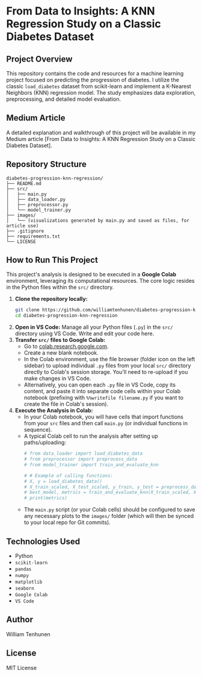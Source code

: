 # From Data to Insights: A KNN Regression Study on a Classic Diabetes Dataset

## Project Overview

This repository contains the code and resources for a machine learning project focused on predicting the progression of diabetes. I utilize the classic `load_diabetes` dataset from scikit-learn and implement a K-Nearest Neighbors (KNN) regression model. The study emphasizes data exploration, preprocessing, and detailed model evaluation.

## Medium Article

A detailed explanation and walkthrough of this project will be available in my Medium article
[From Data to Insights: A KNN Regression Study on a Classic Diabetes Dataset].

## Repository Structure
```
diabetes-progression-knn-regression/
├── README.md
├── src/
│   ├── main.py 
│   ├── data_loader.py
│   ├── preprocessor.py
│   └── model_trainer.py
├── images/
│   └── (visualizations generated by main.py and saved as files, for article use)
├── .gitignore
├── requirements.txt
└── LICENSE
```
## How to Run This Project

This project's analysis is designed to be executed in a **Google Colab** environment, leveraging its computational resources. The core logic resides in the Python files within the `src/` directory.

1.  **Clone the repository locally:**
    ```bash
    git clone https://github.com/williamtenhunen/diabetes-progression-knn-regression.git
    cd diabetes-progression-knn-regression
    ```
2.  **Open in VS Code:** Manage all your Python files (`.py`) in the `src/` directory using VS Code. Write and edit your code here.
3.  **Transfer `src/` files to Google Colab:**
       * Go to [colab.research.google.com](https://colab.research.google.com/).
       * Create a new blank notebook.
       * In the Colab environment, use the file browser (folder icon on the left sidebar) to upload individual `.py` files from your local `src/` directory directly to Colab's session storage. You'll need to re-upload if you make changes in VS Code.
       * Alternatively, you can open each `.py` file in VS Code, copy its content, and paste it into separate code cells within your Colab notebook (prefixing with `%%writefile filename.py` if you want to create the file in Colab's session).
4.  **Execute the Analysis in Colab:**
    * In your Colab notebook, you will have cells that import functions from your `src` files and then call `main.py` (or individual functions in sequence).
    * A typical Colab cell to run the analysis after setting up paths/uploading:
        ```python
        # from data_loader import load_diabetes_data
        # from preprocessor import preprocess_data
        # from model_trainer import train_and_evaluate_knn

        # # Example of calling functions:
        # X, y = load_diabetes_data()
        # X_train_scaled, X_test_scaled, y_train, y_test = preprocess_data(X, y)
        # best_model, metrics = train_and_evaluate_knn(X_train_scaled, X_test_scaled, y_train, y_test)
        # print(metrics)
        ```
    * The `main.py` script (or your Colab cells) should be configured to save any necessary plots to the `images/` folder (which will then be synced to your local repo for Git commits).

## Technologies Used

* Python
* `scikit-learn`
* `pandas`
* `numpy`
* `matplotlib`
* `seaborn`
* `Google Colab`
* `VS Code`

## Author

William Tenhunen

## License

MIT License
